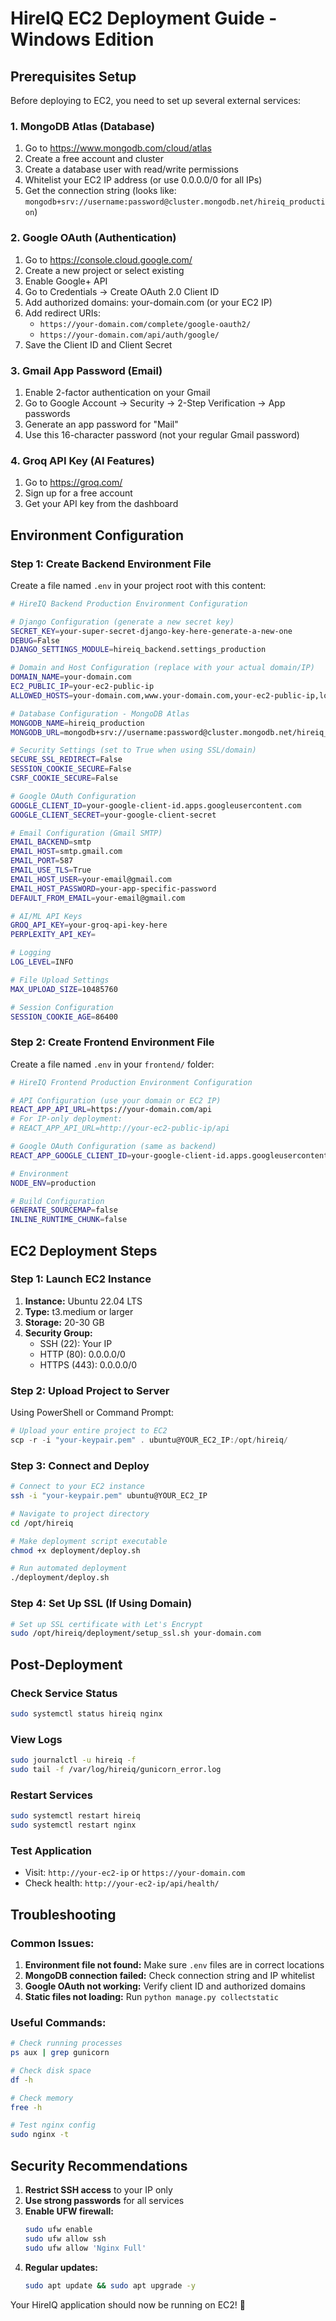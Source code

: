 # HireIQ EC2 Deployment Guide - Windows Edition

## Prerequisites Setup

Before deploying to EC2, you need to set up several external services:

### 1. MongoDB Atlas (Database)
1. Go to https://www.mongodb.com/cloud/atlas
2. Create a free account and cluster
3. Create a database user with read/write permissions
4. Whitelist your EC2 IP address (or use 0.0.0.0/0 for all IPs)
5. Get the connection string (looks like: `mongodb+srv://username:password@cluster.mongodb.net/hireiq_production`)

### 2. Google OAuth (Authentication)
1. Go to https://console.cloud.google.com/
2. Create a new project or select existing
3. Enable Google+ API
4. Go to Credentials → Create OAuth 2.0 Client ID
5. Add authorized domains: your-domain.com (or your EC2 IP)
6. Add redirect URIs: 
   - `https://your-domain.com/complete/google-oauth2/`
   - `https://your-domain.com/api/auth/google/`
7. Save the Client ID and Client Secret

### 3. Gmail App Password (Email)
1. Enable 2-factor authentication on your Gmail
2. Go to Google Account → Security → 2-Step Verification → App passwords
3. Generate an app password for "Mail"
4. Use this 16-character password (not your regular Gmail password)

### 4. Groq API Key (AI Features)
1. Go to https://groq.com/
2. Sign up for a free account
3. Get your API key from the dashboard

## Environment Configuration

### Step 1: Create Backend Environment File

Create a file named `.env` in your project root with this content:

```bash
# HireIQ Backend Production Environment Configuration

# Django Configuration (generate a new secret key)
SECRET_KEY=your-super-secret-django-key-here-generate-a-new-one
DEBUG=False
DJANGO_SETTINGS_MODULE=hireiq_backend.settings_production

# Domain and Host Configuration (replace with your actual domain/IP)
DOMAIN_NAME=your-domain.com
EC2_PUBLIC_IP=your-ec2-public-ip
ALLOWED_HOSTS=your-domain.com,www.your-domain.com,your-ec2-public-ip,localhost,127.0.0.1

# Database Configuration - MongoDB Atlas
MONGODB_NAME=hireiq_production
MONGODB_URL=mongodb+srv://username:password@cluster.mongodb.net/hireiq_production?retryWrites=true&w=majority

# Security Settings (set to True when using SSL/domain)
SECURE_SSL_REDIRECT=False
SESSION_COOKIE_SECURE=False
CSRF_COOKIE_SECURE=False

# Google OAuth Configuration
GOOGLE_CLIENT_ID=your-google-client-id.apps.googleusercontent.com
GOOGLE_CLIENT_SECRET=your-google-client-secret

# Email Configuration (Gmail SMTP)
EMAIL_BACKEND=smtp
EMAIL_HOST=smtp.gmail.com
EMAIL_PORT=587
EMAIL_USE_TLS=True
EMAIL_HOST_USER=your-email@gmail.com
EMAIL_HOST_PASSWORD=your-app-specific-password
DEFAULT_FROM_EMAIL=your-email@gmail.com

# AI/ML API Keys
GROQ_API_KEY=your-groq-api-key-here
PERPLEXITY_API_KEY=

# Logging
LOG_LEVEL=INFO

# File Upload Settings
MAX_UPLOAD_SIZE=10485760

# Session Configuration
SESSION_COOKIE_AGE=86400
```

### Step 2: Create Frontend Environment File

Create a file named `.env` in your `frontend/` folder:

```bash
# HireIQ Frontend Production Environment Configuration

# API Configuration (use your domain or EC2 IP)
REACT_APP_API_URL=https://your-domain.com/api
# For IP-only deployment:
# REACT_APP_API_URL=http://your-ec2-public-ip/api

# Google OAuth Configuration (same as backend)
REACT_APP_GOOGLE_CLIENT_ID=your-google-client-id.apps.googleusercontent.com

# Environment
NODE_ENV=production

# Build Configuration
GENERATE_SOURCEMAP=false
INLINE_RUNTIME_CHUNK=false
```

## EC2 Deployment Steps

### Step 1: Launch EC2 Instance
1. **Instance:** Ubuntu 22.04 LTS
2. **Type:** t3.medium or larger
3. **Storage:** 20-30 GB
4. **Security Group:**
   - SSH (22): Your IP
   - HTTP (80): 0.0.0.0/0
   - HTTPS (443): 0.0.0.0/0

### Step 2: Upload Project to Server

Using PowerShell or Command Prompt:

```powershell
# Upload your entire project to EC2
scp -r -i "your-keypair.pem" . ubuntu@YOUR_EC2_IP:/opt/hireiq/
```

### Step 3: Connect and Deploy

```bash
# Connect to your EC2 instance
ssh -i "your-keypair.pem" ubuntu@YOUR_EC2_IP

# Navigate to project directory
cd /opt/hireiq

# Make deployment script executable
chmod +x deployment/deploy.sh

# Run automated deployment
./deployment/deploy.sh
```

### Step 4: Set Up SSL (If Using Domain)

```bash
# Set up SSL certificate with Let's Encrypt
sudo /opt/hireiq/deployment/setup_ssl.sh your-domain.com
```

## Post-Deployment

### Check Service Status
```bash
sudo systemctl status hireiq nginx
```

### View Logs
```bash
sudo journalctl -u hireiq -f
sudo tail -f /var/log/hireiq/gunicorn_error.log
```

### Restart Services
```bash
sudo systemctl restart hireiq
sudo systemctl restart nginx
```

### Test Application
- Visit: `http://your-ec2-ip` or `https://your-domain.com`
- Check health: `http://your-ec2-ip/api/health/`

## Troubleshooting

### Common Issues:

1. **Environment file not found:** Make sure `.env` files are in correct locations
2. **MongoDB connection failed:** Check connection string and IP whitelist
3. **Google OAuth not working:** Verify client ID and authorized domains
4. **Static files not loading:** Run `python manage.py collectstatic`

### Useful Commands:
```bash
# Check running processes
ps aux | grep gunicorn

# Check disk space
df -h

# Check memory
free -h

# Test nginx config
sudo nginx -t
```

## Security Recommendations

1. **Restrict SSH access** to your IP only
2. **Use strong passwords** for all services
3. **Enable UFW firewall:**
   ```bash
   sudo ufw enable
   sudo ufw allow ssh
   sudo ufw allow 'Nginx Full'
   ```
4. **Regular updates:**
   ```bash
   sudo apt update && sudo apt upgrade -y
   ```

Your HireIQ application should now be running on EC2! 🚀